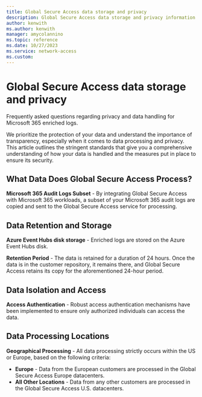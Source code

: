 ```yaml
---
title: Global Secure Access data storage and privacy
description: Global Secure Access data storage and privacy information.
author: kenwith
ms.author: kenwith
manager: amycolannino
ms.topic: reference
ms.date: 10/27/2023
ms.service: network-access
ms.custom: 
---
```


# Global Secure Access data storage and privacy

Frequently asked questions regarding privacy and data handling for Microsoft 365 enriched logs.

We prioritize the protection of your data and understand the importance of transparency, especially when it comes to data processing and privacy. This article outlines the stringent standards that give you a comprehensive understanding of how your data is handled and the measures put in place to ensure its security.

## What Data Does Global Secure Access Process?

**Microsoft 365 Audit Logs Subset** - By integrating Global Secure Access with Microsoft 365 workloads, a subset of your Microsoft 365 audit logs are copied and sent to the Global Secure Access service for processing.

## Data Retention and Storage

**Azure Event Hubs disk storage** - Enriched logs are stored on the Azure Event Hubs disk.

**Retention Period** - The data is retained for a duration of 24 hours. Once the data is in the customer repository, it remains there, and Global Secure Access retains its copy for the aforementioned 24-hour period.

## Data Isolation and Access

**Access Authentication** - Robust access authentication mechanisms have been implemented to ensure only authorized individuals can access the data.

## Data Processing Locations

**Geographical Processing** - All data processing strictly occurs within the US or Europe, based on the following criteria:

- **Europe** - Data from the European customers are processed in the Global Secure Access Europe datacenters. 
- **All Other Locations** - Data from any other customers are processed in the Global Secure Access U.S. datacenters.